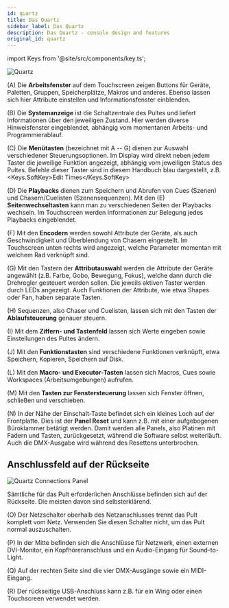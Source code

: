 ```yaml
---
id: quartz
title: Das Quartz
sidebar_label: Das Quartz
description: Das Quartz - console design and features
original_id: quartz
---
```


import Keys from '@site/src/components/key.ts';

![Quartz](/docs/images/Quartz.png)

\(A\) Die **Arbeitsfenster** auf dem Touchscreen zeigen Buttons für Geräte,
Paletten, Gruppen, Speicherplätze, Makros und anderes. Ebenso lassen
sich hier Attribute einstellen und Informationsfenster einblenden.

\(B\) Die **Systemanzeige** ist die Schaltzentrale des Pultes und liefert
Informationen über den jeweiligen Zustand. Hier werden diverse
Hinweisfenster eingeblendet, abhängig vom momentanen Arbeits- und
Programmierablauf.

\(C\) Die **Menütasten** (bezeichnet mit A -- G) dienen zur Auswahl
verschiedener Steuerungsoptionen. Im Display wird direkt neben jedem
Taster die jeweilige Funktion angezeigt, abhängig vom jeweiligen Status
des Pultes. Befehle dieser Taster sind in diesem Handbuch blau dargestellt, 
z.B. <Keys.SoftKey>Edit Times</Keys.SoftKey>

\(D\) Die **Playbacks** dienen zum Speichern und Abrufen von Cues (Szenen) und
Chasern/Cuelisten (Szenensequenzen). Mit den \(E\) **Seitenwechseltasten** kann
man zu verschiedenen Seiten der Playbacks wechseln. Im Touchscreen
werden Informationen zur Belegung jedes Playbacks eingeblendet.

\(F\) Mit den **Encodern** werden sowohl Attribute der Geräte, als auch
Geschwindigkeit und Überblendung von Chasern eingestellt. Im Touchscreen
unten rechts wird angezeigt, welche Parameter momentan mit welchem Rad
verknüpft sind.

\(G\) Mit den Tastern der **Attributauswahl** werden die Attribute der Geräte
angewählt (z.B. Farbe, Gobo, Bewegung, Fokus), welche dann durch die
Drehregler gesteuert werden sollen. Die jeweils aktiven Taster werden
durch LEDs angezeigt. Auch Funktionen der Attribute, wie etwa Shapes
oder Fan, haben separate Tasten.

\(H\) Sequenzen, also Chaser und Cuelisten, lassen sich mit den Tasten der
**Ablaufsteuerung** genauer steuern.

\(I\) Mit dem **Ziffern- und Tastenfeld** lassen sich Werte eingeben sowie
Einstellungen des Pultes ändern.

\(J\) Mit den **Funktionstasten** sind verschiedene Funktionen verknüpft, etwa
Speichern, Kopieren, Speichern auf Disk.

\(L\) Mit den **Macro- und Executor-Tasten** lassen sich Macros, Cues sowie
Workspaces (Arbeitsumgebungen) aufrufen.

\(M\) Mit den **Tasten zur Fenstersteuerung** lassen sich Fenster öffnen, schließen und verschieben.

\(N\) In der Nähe der Einschalt-Taste befindet sich ein kleines Loch auf der
Frontplatte. Dies ist der **Panel Reset** und kann z.B. mit einer
aufgebogenen Büroklammer betätigt werden. Damit werden alle Panels, also
Platinen mit Fadern und Tasten, zurückgesetzt, während die Software
selbst weiterläuft. Auch die DMX-Ausgabe wird während des Resettens
unterbrochen.

## Anschlussfeld auf der Rückseite

![Quartz Connections Panel](/docs/images/Quartz-Connections-Panel.png)

Sämtliche für das Pult erforderlichen Anschlüsse befinden sich auf der
Rückseite. Die meisten davon sind selbsterklärend.

\(O\) Der Netzschalter oberhalb des Netzanschlusses trennt das Pult komplett
vom Netz. Verwenden Sie diesen Schalter nicht, um das Pult normal
auszuschalten.

\(P\) In der Mitte befinden sich die Anschlüsse für Netzwerk, einen externen 
DVI-Monitor, ein Kopfhöreranschluss und ein Audio-Eingang für Sound-to-Light.

\(Q\) Auf der rechten Seite sind die vier DMX-Ausgänge sowie ein MIDI-Eingang.

\(R\) Der rückseitige USB-Anschluss kann z.B. für ein Wing oder einen Touchscreen
verwendet werden.

